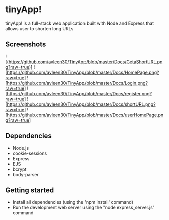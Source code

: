# tinyApp!
tinyApp! is a full-stack web application built with Node and Express that allows user to shorten long URLs

## Screenshots
![(https://github.com/avleen30/TinyApp/blob/master/Docs/GetaShortURL.png?raw=true)]
![https://github.com/avleen30/TinyApp/blob/master/Docs/HomePage.png?raw=true]
![https://github.com/avleen30/TinyApp/blob/master/Docs/Login.png?raw=true]
![https://github.com/avleen30/TinyApp/blob/master/Docs/register.png?raw=true]
![https://github.com/avleen30/TinyApp/blob/master/Docs/shortURL.png?raw=true]
![https://github.com/avleen30/TinyApp/blob/master/Docs/userHomePage.png?raw=true]


## Dependencies
- Node.js
- cookie-sessions
- Express
- EJS
- bcrypt
- body-parser

## Getting started
- Install all dependencies (using the 'npm install' command)
- Run the development web server using the "node express_server.js" command
